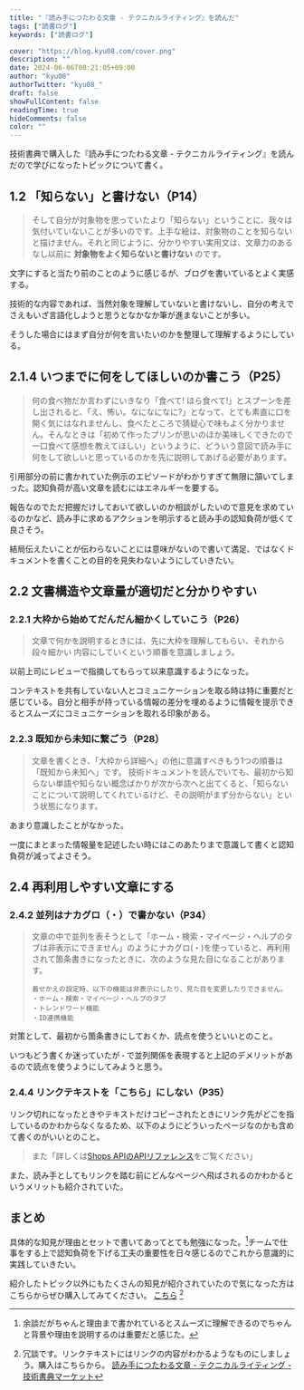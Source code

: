 ```yaml
---
title: "『読み手につたわる文章 - テクニカルライティング』を読んだ"
tags: ["読書ログ"]
keywords: ["読書ログ"]

cover: "https://blog.kyu08.com/cover.png"
description: ""
date: 2024-06-06T00:21:05+09:00
author: "kyu08"
authorTwitter: "kyu08_"
draft: false
showFullContent: false
readingTime: true
hideComments: false
color: ""
---
```


技術書典で購入した『読み手につたわる文章 - テクニカルライティング』を読んだので学びになったトピックについて書く。

## 1.2 「知らない」と書けない（P14）

> そして自分が対象物を思っていたより「知らない」ということに、我々は気付いていないことが多いのです。上手な絵は、対象物のことを知らないと描けません。それと同じように、分かりやすい実用文は、文章力のあるなし以前に **対象物をよく知らないと書けない** のです。

文字にすると当たり前のことのように感じるが、ブログを書いているとよく実感する。

<!-- textlint-disable ja-technical-writing/no-doubled-joshi -->
<!-- textlint-disable ja-technical-writing/ja-no-weak-phrase -->
技術的な内容であれば、当然対象を理解していないと書けないし、自分の考えでさえもいざ言語化しようと思うとなかなか筆が進まないことが多い。
<!-- textlint-enable ja-technical-writing/ja-no-weak-phrase -->
<!-- textlint-enable ja-technical-writing/no-doubled-joshi -->

そうした場合にはまず自分が何を言いたいのかを整理して理解するようにしている。

## 2.1.4 いつまでに何をしてほしいのか書こう（P25）
<!-- textlint-disable ja-technical-writing/ja-no-successive-word -->
> 何の食べ物だか言わずにいきなり「食べて! ほら食べて!」とスプーンを差し出されると、「え、怖い。なになになに?」となって、とても素直に口を開く気にはなれませんし、食べたところで猜疑心で味もよく分かりません。そんなときは「初めて作ったプリンが思いのほか美味しくできたので一口食べて感想を教えてほしい」というように、どういう意図で読み手に何をして欲しいと思っているのかを先に説明してあげる必要があります。
<!-- textlint-enable ja-technical-writing/ja-no-successive-word -->

引用部分の前に書かれていた例示のエピソードがわかりすぎて無限に頷いてしまった。認知負荷が高い文章を読むにはエネルギーを要する。

報告なのでただ把握だけしておいて欲しいのか相談がしたいので意見を求めているのかなど、読み手に求めるアクションを明示すると読み手の認知負荷が低くて良さそう。

結局伝えたいことが伝わらないことには意味がないので書いて満足、ではなくドキュメントを書くことの目的を見失わないようにしていきたい。

## 2.2 文書構造や文章量が適切だと分かりやすい
### 2.2.1 大枠から始めてだんだん細かくしていこう（P26）

> 文章で何かを説明するときには、先に大枠を理解してもらい、それから段々細かい 内容にしていくという順番を意識しましょう。

以前上司にレビューで指摘してもらって以来意識するようになった。

コンテキストを共有していない人とコミュニケーションを取る時は特に重要だと感じている。自分と相手が持っている情報の差分を埋めるように情報を提示できるとスムーズにコミュニケーションを取れる印象がある。

### 2.2.3 既知から未知に繋ごう（P28）
> 文章を書くとき、「大枠から詳細へ」の他に意識すべきもう1つの順番は「既知から未知へ」です。
> 技術ドキュメントを読んでいても、最初から知らない単語や知らない概念ばかりが次から次へと出てくると、「知らないことについて説明してくれているけど、その説明がまず分からない」という状態になります。

あまり意識したことがなかった。

一度にまとまった情報量を記述したい時にはこのあたりまで意識して書くと認知負荷が減ってよさそう。

## 2.4 再利用しやすい文章にする
### 2.4.2 並列はナカグロ（・）で書かない（P34）
> 文章の中で並列を表そうとして「ホーム・検索・マイページ・ヘルプのタブは非表示にできません」のようにナカグロ(・)を使っていると、再利用されて箇条書きになったときに、次のような見た目になることがあります。
> 
> ```
> 着せかえの設定時、以下の機能は非表示にしたり、見た目を変更したりできません。
> ・ホーム・検索・マイページ・ヘルプのタブ
> ・トレンドワード機能
> ・ID連携機能
> ```

対策として、最初から箇条書きにしておくか、読点を使うといいとのこと。

<!-- textlint-disable -->
いつもどう書くか迷っていたが`・`で並列関係を表現すると上記のデメリットがあるので読点を使うようにしてみようと思う。
<!-- textlint-enable -->

### 2.4.4 リンクテキストを「こちら」にしない（P35）
リンク切れになったときやテキストだけコピーされたときにリンク先がどこを指しているのかわからなくなるため、以下のようにどういったページなのかも含めて書くのがいいとのこと。

> また「詳しくは[Shops APIのAPIリファレンス](/BankCodeAPI/reference/)をご覧ください」

また、読み手としてもリンクを踏む前にどんなページへ飛ばされるのかわかるというメリットも紹介されていた。

## まとめ
具体的な知見が理由とセットで書いてあってとても勉強になった。[^1]チームで仕事をする上で認知負荷を下げる工夫の重要性を日々感じるのでこれから意識的に実践していきたい。

紹介したトピック以外にもたくさんの知見が紹介されていたので気になった方はこちらからぜひ購入してみてください。 [こちら](https://techbookfest.org/product/3t8AGqtB65jsPtPhx6m5fr) [^2]

[^1]: 余談だがちゃんと理由まで書かれているとスムーズに理解できるのでちゃんと背景や理由を説明するのは重要だと感じた。
[^2]: 冗談です。リンクテキストにはリンクの内容がわかるようなものにしましょう。購入はこちらから。 [読み手につたわる文章 - テクニカルライティング - 技術書典マーケット](https://techbookfest.org/product/3t8AGqtB65jsPtPhx6m5fr)
